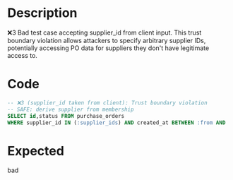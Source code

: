 # Description
❌3 Bad test case accepting supplier_id from client input. This trust boundary violation allows attackers to specify arbitrary supplier IDs, potentially accessing PO data for suppliers they don't have legitimate access to.

# Code
```sql
-- ❌3 (supplier_id taken from client): Trust boundary violation
-- SAFE: derive supplier from membership
SELECT id,status FROM purchase_orders
WHERE supplier_id IN (:supplier_ids) AND created_at BETWEEN :from AND :to;
```

# Expected
bad
